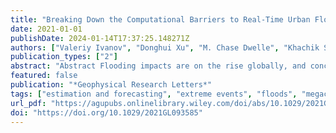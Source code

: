 ```yaml
---
title: "Breaking Down the Computational Barriers to Real-Time Urban Flood Forecasting"
date: 2021-01-01
publishDate: 2024-01-14T17:37:25.148271Z
authors: ["Valeriy Ivanov", "Donghui Xu", "M. Chase Dwelle", "Khachik Sargsyan", "Daniel Wright", "Nikolaos Katopodes", "Jongho Kim", "Vinh Ngoc Tran", "April Warnock", "Simone Fatichi", "Paolo Burlando", "Enrica Caporali", "Pedro Restrepo", "Brett Sanders", "Molly Chaney", "Ana M. B. Nunes", "Fernando Nardi", "Enrique Vivoni", "Erkan Istanbulluoglu", "Gautam Bisht", "Rafael Bras"]
publication_types: ["2"]
abstract: "Abstract Flooding impacts are on the rise globally, and concentrated in urban areas. Currently, there are no operational systems to forecast flooding at spatial resolutions that can facilitate emergency preparedness and response actions mitigating flood impacts. We present a framework for real-time flood modeling and uncertainty quantification that combines the physics of fluid motion with advances in probabilistic methods. The framework overcomes the prohibitive computational demands of high-fidelity modeling in real-time by using a probabilistic learning method relying on surrogate models that are trained prior to a flood event. This shifts the overwhelming burden of computation to the trivial problem of data storage, and enables forecasting of both flood hazard and its uncertainty at scales that are vital for time-critical decision-making before and during extreme events. The framework has the potential to improve flood prediction and analysis and can be extended to other hazard assessments requiring intense high-fidelity computations in real-time."
featured: false
publication: "*Geophysical Research Letters*"
tags: ["estimation and forecasting", "extreme events", "floods", "megacities and urban environment", "uncertainty assessment"]
url_pdf: "https://agupubs.onlinelibrary.wiley.com/doi/abs/10.1029/2021GL093585"
doi: "https://doi.org/10.1029/2021GL093585"
---
```


